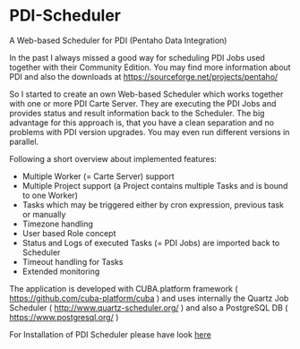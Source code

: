 # PDI-Scheduler
A Web-based Scheduler for PDI (Pentaho Data Integration)

In the past I always missed a good way for scheduling PDI Jobs used together with their Community Edition.
You may find more information about PDI and also the downloads at
https://sourceforge.net/projects/pentaho/

So I started to create an own Web-based Scheduler which works together with one or more PDI Carte Server. They are executing the PDI Jobs and provides status and result information back to the Scheduler. The big advantage for this approach is, that you have a clean separation and no problems with PDI version upgrades. You may even run different versions in parallel.

Following a short overview about implemented features:
* Multiple Worker (= Carte Server) support
* Multiple Project support (a Project contains multiple Tasks and is bound to one Worker)
* Tasks which may be triggered either by cron expression, previous task or manually
* Timezone handling
* User based Role concept
* Status and Logs of executed Tasks (= PDI Jobs) are imported back to Scheduler
* Timeout handling for Tasks
* Extended monitoring

The application is developed with CUBA.platform framework ( https://github.com/cuba-platform/cuba )
and uses internally the Quartz Job Scheduler ( http://www.quartz-scheduler.org/ ) 
and also a PostgreSQL DB ( https://www.postgresql.org/ )


For Installation of PDI Scheduler please have look [here](doc/INSTALL.md)
